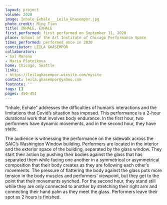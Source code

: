 ```yaml
---
layout: project
volume: 2020
image: Inhale_Exhale___Leila_Ghasempor.jpg
photo_credit: Ming Tian
title: INHALE, EXHALE
first_performed: first performed on September 11, 2020
place: School of the Art Institute of Chicago Performance Space
times_performed: performed once in 2020
contributor: LEILA GHASEMPOR
collaborators:
- Sal Moreno
- Maria Plotnikova
home: Chicago, Seattle
links:
- https://leilaghasempor.wixsite.com/mysite
contact: leila.ghasempor@yahoo.com
footnote: ''
tags: []
pages: 450-451
---
```



“Inhale, Exhale” addresses the difficulties of human’s interactions and the limitations that Covid’s situation has imposed. This performance is a 2-hour durational work that involves body endurance. In the first hour, two performers have dynamic movements, and in the second hour, they have static.

The audience is witnessing the performance on the sidewalk across the SAIC’s Washington Window building. Performers are located in the interior and the exterior space of the building, separated by the glass window. They start their action by pushing their bodies against the glass that has separated them while facing one another in a symmetrical or asymmetrical composition that their body creates as they are following each other’s movements. The pressure of flattering the body against the glass puts more tension in the body muscles and performers’ viewpoint, but they get to the point that their movements synched. For the second hour, they stand still while they are only connected to another by stretching their right arm and connecting their hand palm as they meet the glass. Performers leave their spot as 2 hours is finished.
